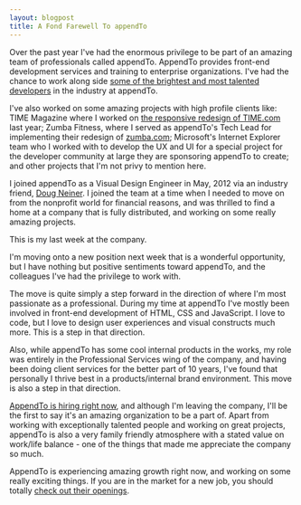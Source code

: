 ```yaml
---
layout: blogpost
title: A Fond Farewell To appendTo
---
```


Over the past year I've had the enormous privilege to be part of an amazing team of professionals called appendTo. AppendTo provides front-end development services and training to enterprise organizations. I've had the chance to work along side [some of the brightest and most talented developers](http://appendto.com/team/) in the industry at appendTo.

I've also worked on some amazing projects with high profile clients like: TIME Magazine where I worked on [the responsive redesign of TIME.com](http://appendto.com/case-study/responsive-design-time-com) last year; Zumba Fitness, where I served as appendTo's Tech Lead for implementing their redesign of [zumba.com](http://www.zumba.com/); Microsoft's Internet Explorer team who I worked with to develop the UX and UI for a special project for the developer community at large they are sponsoring appendTo to create; and other projects that I'm not privy to mention here.

I joined appendTo as a Visual Design Engineer in May, 2012 via an industry friend, [Doug Neiner](https://twitter.com/dougneiner). I joined the team at a time when I needed to move on from the nonprofit world for financial reasons, and was thrilled to find a home at a company that is fully distributed, and working on some really amazing projects.

This is my last week at the company.

I'm moving onto a new position next week that is a wonderful opportunity, but I have nothing but positive sentiments toward appendTo, and the colleagues I've had the privilege to work with.

The move is quite simply a step forward in the direction of where I'm most passionate as a professional. During my time at appendTo I've mostly been involved in front-end development of HTML, CSS and JavaScript. I love to code, but I love to design user experiences and visual constructs much more. This is a step in that direction.

Also, while appendTo has some cool internal products in the works, my role was entirely in the Professional Services wing of the company, and having been doing client services for the better part of 10 years, I've found that personally I thrive best in a products/internal brand environment. This move is also a step in that direction.

[AppendTo is hiring right now](http://appendto.theresumator.com/), and although I'm leaving the company, I'll be the first to say it's an amazing organization to be a part of. Apart from working with exceptionally talented people and working on great projects, appendTo is also a very family friendly atmosphere with a stated value on work/life balance - one of the things that made me appreciate the company so much.

AppendTo is experiencing amazing growth right now, and working on some really exciting things. If you are in the market for a new job, you should totally [check out their openings](http://appendto.theresumator.com/).